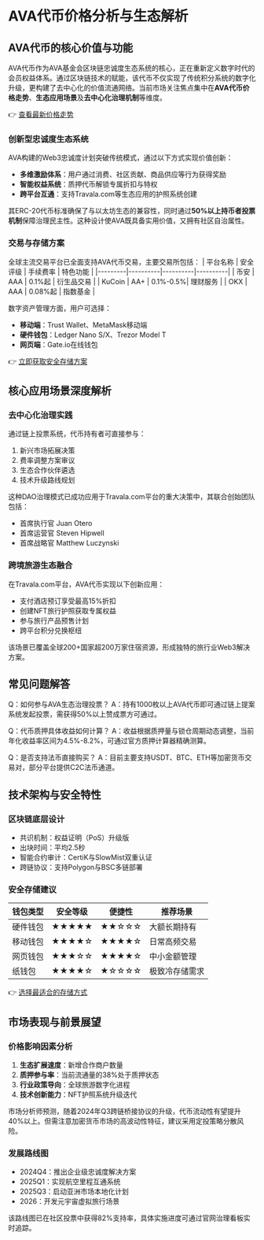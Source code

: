 # AVA代币价格分析与生态解析

## AVA代币的核心价值与功能

AVA代币作为AVA基金会区块链忠诚度生态系统的核心，正在重新定义数字时代的会员权益体系。通过区块链技术的赋能，该代币不仅实现了传统积分系统的数字化升级，更构建了去中心化的价值流通网络。当前市场关注焦点集中在**AVA代币价格走势**、**生态应用场景**及**去中心化治理机制**等维度。

👉 [查看最新价格走势](https://bit.ly/okx_welcome)

### 创新型忠诚度生态系统

AVA构建的Web3忠诚度计划突破传统模式，通过以下方式实现价值创新：
- **多维激励体系**：用户通过消费、社区贡献、商品供应等行为获得奖励
- **智能权益系统**：质押代币解锁专属折扣与特权
- **跨平台互通**：支持Travala.com等生态应用的护照系统创建

其ERC-20代币标准确保了与以太坊生态的兼容性，同时通过**50%以上持币者投票机制**保障治理民主性。这种设计使AVA既具备实用价值，又拥有社区自治属性。

### 交易与存储方案

全球主流交易平台已全面支持AVA代币交易，主要交易所包括：
| 平台名称 | 安全评级 | 手续费率 | 特色功能 |
|---------|----------|----------|----------|
| 币安    | AAA      | 0.1%起   | 衍生品交易 |
| KuCoin  | AA+      | 0.1%-0.5%| 理财服务 |
| OKX     | AAA      | 0.08%起   | 指数基金 |

数字资产管理方面，用户可选择：
- **移动端**：Trust Wallet、MetaMask移动端
- **硬件钱包**：Ledger Nano S/X、Trezor Model T
- **网页端**：Gate.io在线钱包

👉 [立即获取安全存储方案](https://bit.ly/okx_welcome)

## 核心应用场景深度解析

### 去中心化治理实践

通过链上投票系统，代币持有者可直接参与：
1. 新兴市场拓展决策
2. 费率调整方案审议
3. 生态合作伙伴遴选
4. 技术升级路线规划

这种DAO治理模式已成功应用于Travala.com平台的重大决策中，其联合创始团队包括：
- 首席执行官 Juan Otero
- 首席运营官 Steven Hipwell
- 首席战略官 Matthew Luczynski

### 跨境旅游生态融合

在Travala.com平台，AVA代币实现以下创新应用：
- 支付酒店预订享受最高15%折扣
- 创建NFT旅行护照获取专属权益
- 参与旅行产品预售计划
- 跨平台积分兑换枢纽

该场景已覆盖全球200+国家超200万家住宿资源，形成独特的旅行业Web3解决方案。

## 常见问题解答

Q：如何参与AVA生态治理投票？
A：持有1000枚以上AVA代币即可通过链上提案系统发起投票，需获得50%以上赞成票方可通过。

Q：代币质押具体收益如何计算？
A：收益根据质押量与锁仓周期动态调整，当前年化收益率区间为4.5%-8.2%，可通过官方质押计算器精确测算。

Q：是否支持法币直接购买？
A：目前主要支持USDT、BTC、ETH等加密货币交易对，部分平台提供C2C法币通道。

## 技术架构与安全特性

### 区块链底层设计
- 共识机制：权益证明（PoS）升级版
- 出块时间：平均2.5秒
- 智能合约审计：CertiK与SlowMist双重认证
- 跨链协议：支持Polygon与BSC多链部署

### 安全存储建议
| 钱包类型   | 安全等级 | 便捷性 | 推荐场景         |
|------------|----------|--------|------------------|
| 硬件钱包   | ★★★★★    | ★★☆☆☆ | 大额长期持有     |
| 移动钱包   | ★★★★☆    | ★★★★☆ | 日常高频交易     |
| 网页钱包   | ★★★☆☆    | ★★★★☆ | 中小金额管理     |
| 纸钱包     | ★★★★☆    | ★☆☆☆☆ | 极致冷存储需求   |

👉 [选择最适合的存储方式](https://bit.ly/okx_welcome)

## 市场表现与前景展望

### 价格影响因素分析
1. **生态扩展速度**：新增合作商户数量
2. **质押参与率**：当前流通量的38%处于质押状态
3. **行业政策导向**：全球旅游数字化进程
4. **技术创新能力**：NFT护照系统升级迭代

市场分析师预测，随着2024年Q3跨链桥接协议的升级，代币流动性有望提升40%以上。但需注意加密货币市场的高波动性特征，建议采用定投策略分散风险。

### 发展路线图
- 2024Q4：推出企业级忠诚度解决方案
- 2025Q1：实现航空里程互通系统
- 2025Q3：启动亚洲市场本地化计划
- 2026：开发元宇宙虚拟旅行场景

该路线图已在社区投票中获得82%支持率，具体实施进度可通过官网治理看板实时追踪。